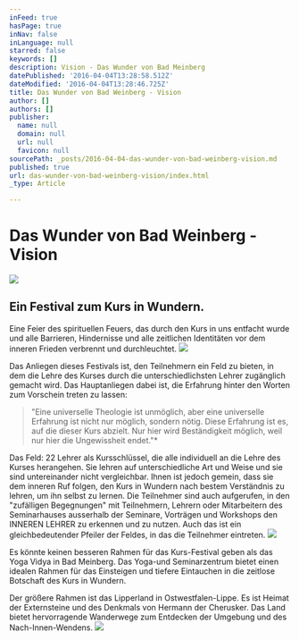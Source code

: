 ```yaml
---
inFeed: true
hasPage: true
inNav: false
inLanguage: null
starred: false
keywords: []
description: Vision - Das Wunder von Bad Meinberg
datePublished: '2016-04-04T13:28:58.512Z'
dateModified: '2016-04-04T13:28:46.725Z'
title: Das Wunder von Bad Weinberg - Vision
author: []
authors: []
publisher:
  name: null
  domain: null
  url: null
  favicon: null
sourcePath: _posts/2016-04-04-das-wunder-von-bad-weinberg-vision.md
published: true
url: das-wunder-von-bad-weinberg-vision/index.html
_type: Article

---
```

# Das Wunder von Bad Weinberg - Vision
![](https://the-grid-user-content.s3-us-west-2.amazonaws.com/b1eb644c-3184-4c6e-a4f6-eb621299daca.jpg)

## Ein Festival zum  Kurs in Wundern. 

Eine Feier des spirituellen Feuers, das durch den Kurs in uns entfacht wurde und alle Barrieren, Hindernisse und alle zeitlichen Identitäten vor dem inneren Frieden verbrennt und durchleuchtet. ![](https://the-grid-user-content.s3-us-west-2.amazonaws.com/fe532119-78f0-43d9-8834-069df16defe9.jpg)

Das Anliegen dieses Festivals ist, den Teilnehmern ein Feld zu bieten, in dem die Lehre des Kurses durch die unterschiedlichsten Lehrer zugänglich gemacht wird. Das Hauptanliegen dabei ist, die Erfahrung hinter den Worten zum Vorschein treten zu lassen: 

> "Eine universelle Theologie ist unmöglich, aber eine universelle Erfahrung ist nicht nur möglich, sondern nötig. Diese Erfahrung ist es, auf die dieser Kurs abzielt. Nur hier wird Beständigkeit möglich, weil nur hier die Ungewissheit endet."\*

Das Feld: 22 Lehrer als Kursschlüssel, die alle individuell an die Lehre des Kurses herangehen. Sie lehren auf unterschiedliche Art und Weise und sie sind untereinander nicht vergleichbar. Ihnen ist jedoch gemein, dass sie dem inneren Ruf folgen, den Kurs in Wundern nach bestem Verständnis zu lehren, um ihn selbst zu lernen. Die Teilnehmer sind auch aufgerufen, in den "zufälligen Begegnungen" mit Teilnehmern, Lehrern oder Mitarbeitern des Seminarhauses ausserhalb der Seminare, Vorträgen und Workshops den INNEREN LEHRER zu erkennen und zu nutzen. Auch das ist ein gleichbedeutender Pfeiler der Feldes, in das die Teilnehmer eintreten. ![](https://the-grid-user-content.s3-us-west-2.amazonaws.com/d38d2726-1707-4630-8753-8650ed871fca.jpg)

Es könnte keinen besseren Rahmen für das Kurs-Festival geben als das Yoga Vidya in Bad Meinberg. Das Yoga-und Seminarzentrum bietet einen idealen Rahmen für das Einsteigen und tiefere Eintauchen in die zeitlose Botschaft des Kurs in Wundern. 

Der größere Rahmen ist das Lipperland in Ostwestfalen-Lippe. Es ist Heimat der Externsteine und des Denkmals von Hermann der Cherusker. Das Land bietet hervorragende Wanderwege zum Entdecken der Umgebung und des Nach-Innen-Wendens. ![](https://the-grid-user-content.s3-us-west-2.amazonaws.com/82048019-b089-49c0-8624-ff7a0bdb744b.jpg)